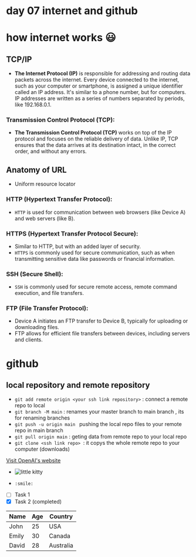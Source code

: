 # day 07 internet and github


# how internet works :smiley:

## TCP/IP

- **The Internet Protocol (IP)** is responsible for addressing and routing data packets across the internet. Every device connected to the internet, such as your computer or smartphone, is assigned a unique identifier called an IP address. It's similar to a phone number, but for computers. IP addresses are written as a series of numbers separated by periods, like 192.168.0.1.


### Transmission Control Protocol (TCP):

- **The Transmission Control Protocol (TCP)** works on top of the IP protocol and focuses on the reliable delivery of data. Unlike IP, TCP ensures that the data arrives at its destination intact, in the correct order, and without any errors.

## Anatomy of URL
- Uniform resource locator

### HTTP (Hypertext Transfer Protocol):
- `HTTP` is used for communication between web browsers (like Device A) and web servers (like   B).
### HTTPS (Hypertext Transfer Protocol Secure):
- Similar to HTTP, but with an added layer of security.
- `HTTPS` is commonly used for secure communication, such as when transmitting sensitive data like passwords or financial information.

### SSH (Secure Shell):

- `SSH` is commonly used for secure remote access, remote command execution, and file transfers.

### FTP (File Transfer Protocol):

- Device A initiates an FTP transfer to Device B, typically for uploading or downloading files.
- FTP allows for efficient file transfers between devices, including servers and clients.


# github

## local repository and remote repository

- `git add remote origin <your ssh link repository>` : connect a remote repo to local 
- `git branch -M main` : renames your master branch to main branch , its for renaming branches
- `git push -u origin main ` pushing the local repo files to your remote repo in main branch 
- `git pull origin main` : geting data from remote repo to your local repo
- `git clone <ssh link repo> `: it copys the whole remote repo to your computer (downloads)


[Visit OpenAI's website](https://google.com)



- ![little kitty](https://placekitten.com/400/400)

- `:smile:`

- [ ] Task 1
- [x] Task 2 (completed)

| Name   | Age | Country    |
| ------ | --- | ---------- |
| John   | 25  | USA        |
| Emily  | 30  | Canada     |
| David  | 28  | Australia  |

